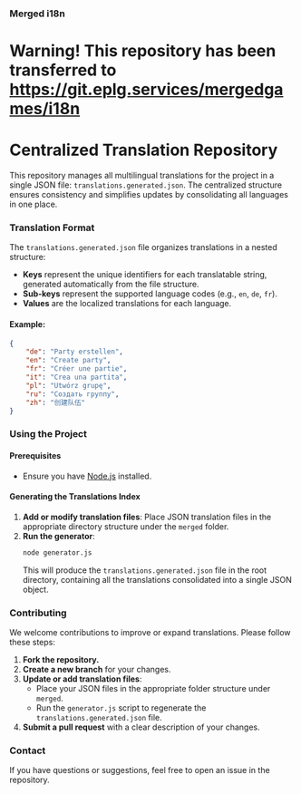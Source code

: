 ### Merged i18n
# Warning! This repository has been transferred to https://git.eplg.services/mergedgames/i18n
# Centralized Translation Repository

This repository manages all multilingual translations for the project in a single JSON file: `translations.generated.json`. The centralized structure ensures consistency and simplifies updates by consolidating all languages in one place.

### **Translation Format**

The `translations.generated.json` file organizes translations in a nested structure:
- **Keys** represent the unique identifiers for each translatable string, generated automatically from the file structure.
- **Sub-keys** represent the supported language codes (e.g., `en`, `de`, `fr`).
- **Values** are the localized translations for each language.

#### Example:

```json
{
    "de": "Party erstellen",
    "en": "Create party",
    "fr": "Créer une partie",
    "it": "Crea una partita",
    "pl": "Utwórz grupę",
    "ru": "Создать группу",
    "zh": "创建队伍"
}
```

### **Using the Project**

#### Prerequisites
- Ensure you have [Node.js](https://nodejs.org) installed.

#### Generating the Translations Index
1. **Add or modify translation files**: Place JSON translation files in the appropriate directory structure under the `merged` folder.
2. **Run the generator**:
   ```bash
   node generator.js
   ```
   This will produce the `translations.generated.json` file in the root directory, containing all the translations consolidated into a single JSON object.

### **Contributing**

We welcome contributions to improve or expand translations. Please follow these steps:

1. **Fork the repository.**
2. **Create a new branch** for your changes.
3. **Update or add translation files**:
   - Place your JSON files in the appropriate folder structure under `merged`.
   - Run the `generator.js` script to regenerate the `translations.generated.json` file.
4. **Submit a pull request** with a clear description of your changes.

### **Contact**

If you have questions or suggestions, feel free to open an issue in the repository.
